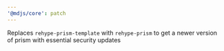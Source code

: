 ```yaml
---
'@mdjs/core': patch
---
```


Replaces `rehype-prism-template` with `rehype-prism` to get a newer version of prism with essential security updates
